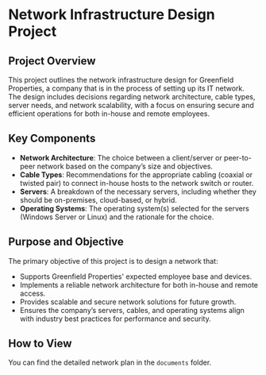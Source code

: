 # Network Infrastructure Design Project
## Project Overview
This project outlines the network infrastructure design for Greenfield Properties, a company that is in the process of setting up its IT network. The design includes decisions regarding network architecture, cable types, server needs, and network scalability, with a focus on ensuring secure and efficient operations for both in-house and remote employees.
## Key Components
- **Network Architecture**: The choice between a client/server or peer-to-peer network based on the company’s size and objectives.
- **Cable Types**: Recommendations for the appropriate cabling (coaxial or twisted pair) to connect in-house hosts to the network switch or router.
- **Servers**: A breakdown of the necessary servers, including whether they should be on-premises, cloud-based, or hybrid.
- **Operating Systems**: The operating system(s) selected for the servers (Windows Server or Linux) and the rationale for the choice.
## Purpose and Objective
The primary objective of this project is to design a network that:
- Supports Greenfield Properties' expected employee base and devices.
- Implements a reliable network architecture for both in-house and remote access.
- Provides scalable and secure network solutions for future growth.
- Ensures the company’s servers, cables, and operating systems align with industry best practices for performance and security.
## How to View
You can find the detailed network plan in the `documents` folder.
